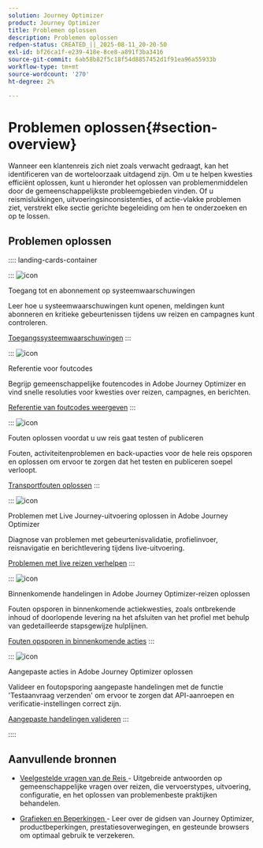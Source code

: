```yaml
---
solution: Journey Optimizer
product: Journey Optimizer
title: Problemen oplossen
description: Problemen oplossen
redpen-status: CREATED_||_2025-08-11_20-20-50
exl-id: bf26ca1f-e239-418e-8ce8-a891f3ba3416
source-git-commit: 6ab58b82f5c18f54d8857452d1f91ea96a55933b
workflow-type: tm+mt
source-wordcount: '270'
ht-degree: 2%

---
```


# Problemen oplossen{#section-overview}

Wanneer een klantenreis zich niet zoals verwacht gedraagt, kan het identificeren van de worteloorzaak uitdagend zijn. Om u te helpen kwesties efficiënt oplossen, kunt u hieronder het oplossen van problemenmiddelen door de gemeenschappelijkste probleemgebieden vinden. Of u reismislukkingen, uitvoeringsinconsistenties, of actie-vlakke problemen ziet, verstrekt elke sectie gerichte begeleiding om hen te onderzoeken en op te lossen.

## Problemen oplossen

:::: landing-cards-container

:::
![icon]( https://cdn.experienceleague.adobe.com/icons/bell.svg)

Toegang tot en abonnement op systeemwaarschuwingen

Leer hoe u systeemwaarschuwingen kunt openen, meldingen kunt abonneren en kritieke gebeurtenissen tijdens uw reizen en campagnes kunt controleren.

[Toegangssysteemwaarschuwingen](../using/reports/alerts.md)
:::

:::
![icon]( https://cdn.experienceleague.adobe.com/icons/book.svg)

Referentie voor foutcodes

Begrijp gemeenschappelijke foutencodes in Adobe Journey Optimizer en vind snelle resoluties voor kwesties over reizen, campagnes, en berichten.

[Referentie van foutcodes weergeven](../using/building-journeys/error-codes-reference.md)
:::

:::
![icon]( https://cdn.experienceleague.adobe.com/icons/list-check.svg)

Fouten oplossen voordat u uw reis gaat testen of publiceren

Fouten, activiteitenproblemen en back-upacties voor de hele reis opsporen en oplossen om ervoor te zorgen dat het testen en publiceren soepel verloopt.

[Transportfouten oplossen](../using/building-journeys/troubleshooting.md)
:::

:::
![icon]( https://cdn.experienceleague.adobe.com/icons/code-branch.svg)

Problemen met Live Journey-uitvoering oplossen in Adobe Journey Optimizer

Diagnose van problemen met gebeurtenisvalidatie, profielinvoer, reisnavigatie en berichtlevering tijdens live-uitvoering.

[Problemen met live reizen verhelpen](../using/building-journeys/troubleshooting-execution.md)
:::

:::
![icon]( https://cdn.experienceleague.adobe.com/icons/puzzle-piece.svg)

Binnenkomende handelingen in Adobe Journey Optimizer-reizen oplossen

Fouten opsporen in binnenkomende actiekwesties, zoals ontbrekende inhoud of doorlopende levering na het afsluiten van het profiel met behulp van gedetailleerde stapsgewijze hulplijnen.

[Fouten opsporen in binnenkomende acties](../using/building-journeys/troubleshooting-inbound.md)
:::

:::
![icon]( https://cdn.experienceleague.adobe.com/icons/gear.svg)

Aangepaste acties in Adobe Journey Optimizer oplossen

Valideer en foutopsporing aangepaste handelingen met de functie &#39;Testaanvraag verzenden&#39; om ervoor te zorgen dat API-aanroepen en verificatie-instellingen correct zijn.

[Aangepaste handelingen valideren](../using/action/troubleshoot-custom-action.md)
:::

::::

## Aanvullende bronnen

* [ Veelgestelde vragen van de Reis ](../using/building-journeys/journey-faq.md) - Uitgebreide antwoorden op gemeenschappelijke vragen over reizen, die vervoerstypes, uitvoering, configuratie, en het oplossen van problemenbeste praktijken behandelen.

* [ Grafieken en Beperkingen ](../using/start/guardrails.md) - Leer over de gidsen van Journey Optimizer, productbeperkingen, prestatiesoverwegingen, en gesteunde browsers om optimaal gebruik te verzekeren.
